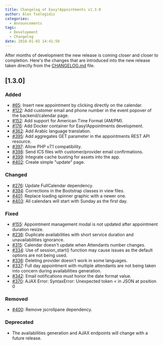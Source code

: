 ```yaml
---
title: Changelog of Easy!Appointments v1.3.0
author: Alex Tselegidis
categories:
  - Announcements
tags:
  - Development
  - Changelog
date: 2018-01-02 14:41:59
---
```


After months of development the new release is coming closer and closer to completion. Here's the changes that are introduced into the new release taken directly from the [CHANGELOG.md](https://github.com/alextselegidis/easyappointments/blob/1.3.0-alpha.1/CHANGELOG.md) file. 

## [1.3.0]

### Added 

- [#65](https://github.com/alextselegidis/easyappointments/issues/65): Insert new appointment by clicking directly on the calendar.
- [#122](https://github.com/alextselegidis/easyappointments/issues/122): Add customer email and phone number in the event popover of the backend/calendar page.
- [#152](https://github.com/alextselegidis/easyappointments/issues/152): Add support for American Time Format (AM/PM).
- [#176](https://github.com/alextselegidis/easyappointments/issues/176): Add Docker container for Easy!Appointments development.
- [#362](https://github.com/alextselegidis/easyappointments/issues/362): Add Arabic language translation.
- [#395](https://github.com/alextselegidis/easyappointments/issues/395): Add aggregates GET parameter in the appointments REST API resource.
- [#397](https://github.com/alextselegidis/easyappointments/issues/397): Allow PHP v7.1 compatibility.
- [#398](https://github.com/alextselegidis/easyappointments/issues/398): Send ICS files with customer/provider email confirmations.
- [#399](https://github.com/alextselegidis/easyappointments/issues/399): Integrate cache busting for assets into the app.
- [#402](https://github.com/alextselegidis/easyappointments/issues/402): Create simple "update" page.

### Changed 

- [#276](https://github.com/alextselegidis/easyappointments/issues/276): Update FullCalendar dependency.
- [#394](https://github.com/alextselegidis/easyappointments/issues/394): Corrections in the Bootstrap classes in view files.
- [#401](https://github.com/alextselegidis/easyappointments/issues/401): Replace loading spinner graphic with a newer one.
- [#403](https://github.com/alextselegidis/easyappointments/issues/403): All calendars will start with Sunday as the first day.

### Fixed

- [#155](https://github.com/alextselegidis/easyappointments/issues/155): Appointment management modal is not updated after appointment duration resize.
- [#236](https://github.com/alextselegidis/easyappointments/issues/236): Duplicate availabilities with short service duration and unavailabilities ignorance. 
- [#315](https://github.com/alextselegidis/easyappointments/issues/315): Calendar doesn't update when Attendants number changes. 
- [#334](https://github.com/alextselegidis/easyappointments/issues/334): Use of session_start() function may cause issues as the default options are not being used.
- [#336](https://github.com/alextselegidis/easyappointments/issues/336): Deleting provider doesn't work in some languages.
- [#337](https://github.com/alextselegidis/easyappointments/issues/337): Full day appointment with multiple attendants are not being taken into concern during availabilities generation.
- [#342](https://github.com/alextselegidis/easyappointments/issues/342): Email notifications must honor the date format value.
- [#370](https://github.com/alextselegidis/easyappointments/issues/370): AJAX Error: SyntaxError: Unexpected token < in JSON at position 0

### Removed

- [#400](https://github.com/alextselegidis/easyappointments/issues/400): Remove jscrollpane dependency.

### Deprecated

- The availabilities generation and AJAX endpoints will change with a future release.